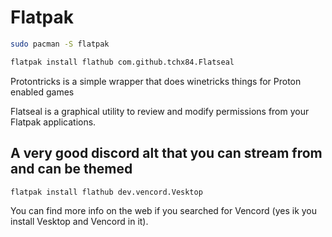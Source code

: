 # Flatpak

```bash
sudo pacman -S flatpak
```

```bash
flatpak install flathub com.github.tchx84.Flatseal
```

Protontricks is a simple wrapper that does winetricks things for Proton enabled games

Flatseal is a graphical utility to review and modify permissions from your Flatpak applications.

## A very good discord alt that you can stream from and can be themed

```bash
flatpak install flathub dev.vencord.Vesktop
```

You can find more info on the web if you searched for Vencord (yes ik you install Vesktop and Vencord in it).
